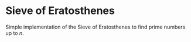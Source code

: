 # Sieve of Eratosthenes

Simple implementation of the Sieve of Eratosthenes to find prime numbers up to *n*.
